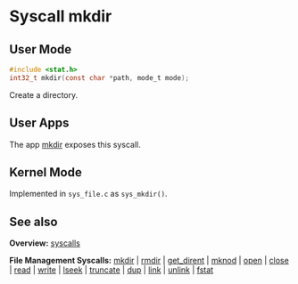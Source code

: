 # Syscall mkdir

## User Mode

```C
#include <stat.h>
int32_t mkdir(const char *path, mode_t mode);
```

Create a directory.

## User Apps

The app [mkdir](../../userspace/bin/mkdir.md) exposes this syscall.

## Kernel Mode

Implemented in `sys_file.c` as `sys_mkdir()`. 

## See also

**Overview:** [syscalls](syscalls.md)

**File Management Syscalls:** [mkdir](mkdir.md) | [rmdir](rmdir.md) | [get_dirent](get_dirent.md) | [mknod](mknod.md) | [open](open.md) | [close](close.md) | [read](read.md) | [write](write.md) | [lseek](lseek.md) | [truncate](truncate.md) | [dup](dup.md) | [link](link.md) | [unlink](unlink.md) | [fstat](fstat.md)
